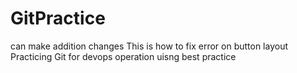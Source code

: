 # GitPractice
can make addition changes
This is how to fix error on button layout
Practicing Git for devops operation uisng best practice
